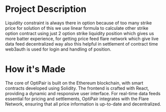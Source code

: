 
# Project Description
Liquidity constraint is always there in option because of too many strike price for solution of this we use linear formula to calculate other strike option contract using just 2 option strike liquidity position which gives us more batter experience, for getting price feed flare network which give live data feed decentralized way also this helpful in settlement of contract time web3auth is used for login and handling of position.

# How it's Made
The core of OptiPair is built on the Ethereum blockchain, with smart contracts developed using Solidity. The frontend is crafted with React, providing a dynamic and responsive user interface. For real-time data feeds essential for pricing and settlements, OptiPair integrates with the Flare Network, ensuring that all price information is up-to-date and decentralized.
